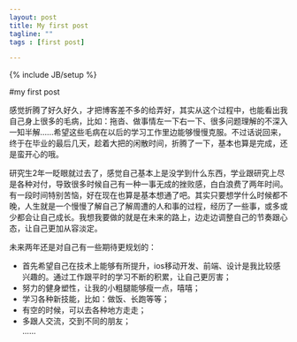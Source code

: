 ```yaml
---
layout: post
title: My first post
tagline: ""
tags : [first post]

---
```

{% include JB/setup %}

#my first post

  感觉折腾了好久好久，才把博客差不多的给弄好，其实从这个过程中，也能看出我自己身上很多的毛病，比如：拖沓、做事情左一下右一下、很多问题理解的不深入一知半解......希望这些毛病在以后的学习工作里边能够慢慢克服。不过话说回来，终于在毕业的最后几天，趁着大把的闲散时间，折腾了一下，基本也算是完成，还是蛮开心的哦。

  研究生2年一眨眼就过去了，感觉自己基本上是没学到什么东西，学业跟研究上尽是各种对付，导致很多时候自己有一种一事无成的挫败感，白白浪费了两年时间。有一段时间特别苦恼，好在现在也算是基本想通了吧。其实只要想学什么时候都不晚，人生就是一个慢慢了解自己了解周遭的人和事的过程，经历了一些事，或多或少都会让自己成长。我想我要做的就是在未来的路上，边走边调整自己的节奏跟心态，让自己更加从容淡定。

  未来两年还是对自己有一些期待更规划的：

* 首先希望自己在技术上能够有所提升，ios移动开发、前端、设计是我比较感兴趣的。通过工作跟平时的学习不断的积累，让自己更厉害；  
* 努力的健身塑性，让我的小粗腿能够瘦一点，嘻嘻；  
* 学习各种新技能，比如：做饭、长跑等等；
* 有空的时候，可以去各种地方走走；
* 多跟人交流，交到不同的朋友；  
......
